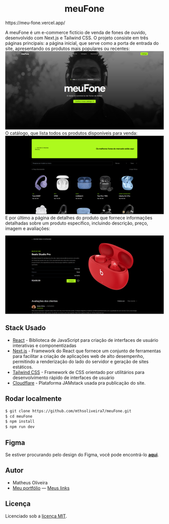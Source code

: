 <h1 align="center">
  meuFone
</h1>
<a align="center">https://meu-fone.vercel.app/</a>

A meuFone é um e-commerce fictício de venda de fones de ouvido, desenvolvido com Next.js e Tailwind CSS. O projeto consiste em três páginas principais: a página inicial, que serve como a porta de entrada do site, apresentando os produtos mais populares ou recentes:
![screenshot01](https://raw.githubusercontent.com/mthsoliveira7/meuFone/master/public/screenshots/screenshot01.png)
O catálogo, que lista todos os produtos disponíveis para venda:
![screenshot02](https://raw.githubusercontent.com/mthsoliveira7/meuFone/master/public/screenshots/screenshot02.png)
E por último a página de detalhes do produto que fornece informações detalhadas sobre um produto específico, incluindo descrição, preço, imagem e avaliações:</p>
![screenshot03](https://raw.githubusercontent.com/mthsoliveira7/meuFone/master/public/screenshots/screenshot03.png)

## Stack Usado

- [React](https://react.dev) - Biblioteca de JavaScript para criação de interfaces de usuário interativas e componentizadas
- [Next.js](https://nextjs.org/) - Framework do React que fornece um conjunto de ferramentas para facilitar a criação de aplicações web de alto desempenho, permitindo a renderização do lado do servidor e geração de sites estáticos.
- [Tailwind CSS](https://tailwindcss.com) - Framework de CSS orientado por utilitários para desenvolvimento rápido de interfaces de usuário
- [Cloudflare](https://pages.cloudflare.com) - Plataforma JAMstack usada pra publicação do site.

## Rodar localmente

```bash
$ git clone https://github.com/mthsoliveira7/meuFone.git
$ cd meuFone
$ npm install
$ npm run dev
```

## Figma

Se estiver procurando pelo design do Figma, você pode encontrá-lo **[aqui](https://media.tenor.com/CmcVmK0EC0kAAAAC/coming-soon-em-breve.gif)**.

## Autor

- Matheus Oliveira
- [Meu portfólio](https://mths-portfolio-website.pages.dev/) — [Meus links](https://linksta.cc/@mthsoliveira7)

## Licença

Licenciado sob a [licença MIT](https://github.com/mthsoliveira7/meuFone/blob/master/LICENSE).
